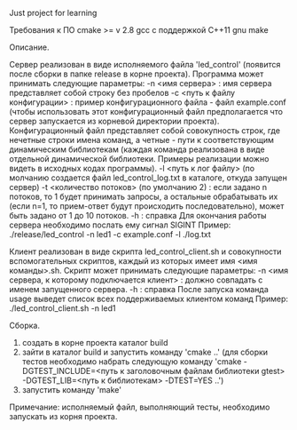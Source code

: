 Just project for learning

Требования к ПО
cmake >= v 2.8
gcc с поддержкой С++11
gnu make

Описание.

Сервер реализован в виде исполняемого файла 'led_control' (появится после сборки в папке release в корне проекта).
Программа может принимать следующие параметры:
 -n <имя сервера> : имя сервера представляет собой строку без пробелов
 -c <путь к файлу конфигурации> : пример конфигурационного файла - файл example.conf (чтобы использовать этот конфигурационный файл предполагается что сервер запускается из корневой директории проекта). Конфигурационный файл представляет собой совокупность строк, где нечетные строки имена команд, а четные - пути к соответствующим динамическим библиотекам (каждая команда реализована в виде отдельной динамической библиотеки. Примеры реализации можно видеть в исходных кодах программы).
 -l <путь к лог файлу> (по молчанию создается файл led_control_log.txt в каталоге, откуда запущен сервер)
 -t <количество потоков> (по умолчанию 2) : если задано n потоков, то 1 будет принимать запросы, а остальные обрабатывать их (если n=1, то прием-ответ будут происходить последовательно), может быть задано от 1 до 10 потоков.
 -h : справка
Для окончания работы сервера необходимо послать ему сигнал SIGINT
Пример: ./release/led_control -n led1 -c example.conf -l ./log.txt

Клиент реализован в виде скрипта led_control_client.sh и совокупности вспомогательных скриптов, каждый из которых имеет имя <имя команды>.sh.
Скрипт может принимать следующие параметры:
 -n <имя сервера, к которому подключается клиент> : должно совпадать с именем запущенного сервера.
 -h : справка
После запуска команда usage выведет список всех поддерживаемых клиентом команд
Пример: ./led_control_client.sh -n led1

Сборка.

1) создать в корне проекта каталог build
2) зайти в каталог build и запустить команду 'cmake ..' (для сборки тестов необходимо набрать следующую команду 'cmake -DGTEST_INCLUDE=<путь к заголовочным файлам библиотеки gtest> -DGTEST_LIB=<путь к библиотекам> -DTEST=YES ..')
3) запустить команду 'make'

Примечание: исполняемый файл, выполняющий тесты, необходимо запускать из корня проекта.
